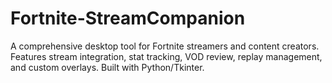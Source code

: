 # Fortnite-StreamCompanion
A comprehensive desktop tool for Fortnite streamers and content creators. Features stream integration, stat tracking, VOD review, replay management, and custom overlays. Built with Python/Tkinter.
